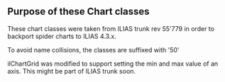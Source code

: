 Purpose of these Chart classes
---

These chart classes were taken from ILIAS trunk rev 55'779
in order to backport spider charts to ILIAS 4.3.x.

To avoid name collisions, the classes are suffixed with '50'


ilChartGrid was modified to support setting the min and max value of an axis. This might be part of ILIAS trunk soon.
